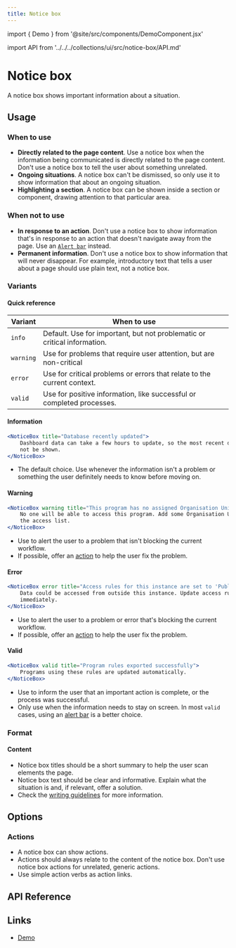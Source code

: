 ```yaml
---
title: Notice box
---
```


import { Demo } from '@site/src/components/DemoComponent.jsx'

import API from '../../../collections/ui/src/notice-box/API.md'

# Notice box

A notice box shows important information about a situation.

<Demo
    path="notice-box--default"
    height="200px"
/>

## Usage

### When to use

-   **Directly related to the page content**. Use a notice box when the information being communicated is directly related to the page content. Don't use a notice box to tell the user about something unrelated.
-   **Ongoing situations**. A notice box can't be dismissed, so only use it to show information that about an ongoing situation.
-   **Highlighting a section**. A notice box can be shown inside a section or component, drawing attention to that particular area.

### When not to use

-   **In response to an action**. Don't use a notice box to show information that's in response to an action that doesn't navigate away from the page. Use an [`Alert bar`](alertbar.md) instead.
-   **Permanent information**. Don't use a notice box to show information that will never disappear. For example, introductory text that tells a user about a page should use plain text, not a notice box.

### Variants

#### Quick reference

| Variant   | When to use                                                              |
| --------- | ------------------------------------------------------------------------ |
| `info`    | Default. Use for important, but not problematic or critical information. |
| `warning` | Use for problems that require user attention, but are non-critical       |
| `error`   | Use for critical problems or errors that relate to the current context.  |
| `valid`   | Use for positive information, like successful or completed processes.    |

#### Information

<Demo
    path="notice-box--default"
    height="200px"
/>

```jsx
<NoticeBox title="Database recently updated">
    Dashboard data can take a few hours to update, so the most recent data might
    not be shown.
</NoticeBox>
```

-   The default choice. Use whenever the information isn't a problem or something the user definitely needs to know before moving on.

#### Warning

<Demo
    path="notice-box--warning"
    height="200px"
/>

```jsx
<NoticeBox warning title="This program has no assigned Organisation Units">
    No one will be able to access this program. Add some Organisation Units to
    the access list.
</NoticeBox>
```

-   Use to alert the user to a problem that isn't blocking the current workflow.
-   If possible, offer an [action](#actions) to help the user fix the problem.

#### Error

<Demo
    path="notice-box--error"
    height="200px"
/>

```jsx
<NoticeBox error title="Access rules for this instance are set to 'Public'">
    Data could be accessed from outside this instance. Update access rules
    immediately.
</NoticeBox>
```

-   Use to alert the user to a problem or error that's blocking the current workflow.
-   If possible, offer an [action](#actions) to help the user fix the problem.

#### Valid

<Demo
    path="notice-box--valid"
    height="200px"
/>

```jsx
<NoticeBox valid title="Program rules exported successfully">
    Programs using these rules are updated automatically.
</NoticeBox>
```

-   Use to inform the user that an important action is complete, or the process was successful.
-   Only use when the information needs to stay on screen. In most `valid` cases, using an [alert bar](./alertbar.md) is a better choice.

### Format

#### Content

-   Notice box titles should be a short summary to help the user scan elements the page.
-   Notice box text should be clear and informative. Explain what the situation is and, if relevant, offer a solution.
-   Check the [writing guidelines](../patterns/writing.md) for more information.

## Options

### Actions

-   A notice box can show actions.
-   Actions should always relate to the content of the notice box. Don't use notice box actions for unrelated, generic actions.
-   Use simple action verbs as action links.

## API Reference

<API />

## Links

-   <a href="/demo/?path=/story/notice-box--default" target="_blank">Demo</a>
